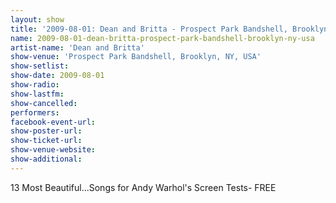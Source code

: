 ```yaml
---
layout: show
title: '2009-08-01: Dean and Britta - Prospect Park Bandshell, Brooklyn, NY, USA'
name: 2009-08-01-dean-britta-prospect-park-bandshell-brooklyn-ny-usa
artist-name: 'Dean and Britta'
show-venue: 'Prospect Park Bandshell, Brooklyn, NY, USA'
show-setlist: 
show-date: 2009-08-01
show-radio: 
show-lastfm: 
show-cancelled: 
performers: 
facebook-event-url: 
show-poster-url: 
show-ticket-url: 
show-venue-website: 
show-additional: 
---
```


13 Most Beautiful...Songs for Andy Warhol\'s Screen Tests- FREE